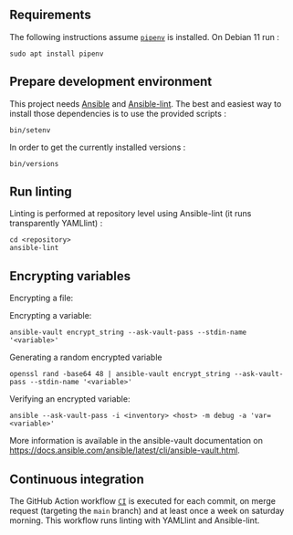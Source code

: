 ## Requirements

The following instructions assume [`pipenv`](https://pipenv.pypa.io) is installed. On Debian 11 run :

    sudo apt install pipenv

## Prepare development environment

This project needs [Ansible](https://www.ansible.com/) and [Ansible-lint](https://github.com/ansible/ansible-lint). The best and easiest way to install those
dependencies is to use the provided scripts :

    bin/setenv

In order to get the currently installed versions :

    bin/versions

## Run linting

Linting is performed at repository level using Ansible-lint (it runs transparently YAMLlint) :

    cd <repository>
    ansible-lint

## Encrypting variables

Encrypting a file:

Encrypting a variable:

    ansible-vault encrypt_string --ask-vault-pass --stdin-name '<variable>'

Generating a random encrypted variable

    openssl rand -base64 48 | ansible-vault encrypt_string --ask-vault-pass --stdin-name '<variable>'

Verifying an encrypted variable:

    ansible --ask-vault-pass -i <inventory> <host> -m debug -a 'var=<variable>'

More information is available in the ansible-vault documentation on
https://docs.ansible.com/ansible/latest/cli/ansible-vault.html.

## Continuous integration

The GitHub Action workflow [`CI`](https://github.com/marcwrobel/ansible-collection-assertions/actions?query=workflow%3ACI) is executed for each commit, on merge
request (targeting the `main` branch) and at least once a week on saturday morning. This workflow runs linting with YAMLlint and Ansible-lint.

